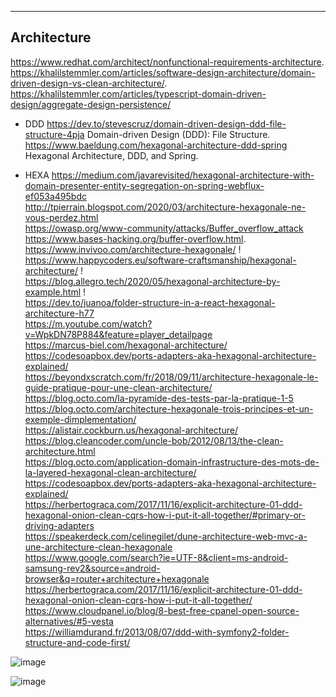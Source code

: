 ------------------------
Architecture
------------------------
https://www.redhat.com/architect/nonfunctional-requirements-architecture. 
https://khalilstemmler.com/articles/software-design-architecture/domain-driven-design-vs-clean-architecture/. 
https://khalilstemmler.com/articles/typescript-domain-driven-design/aggregate-design-persistence/  

- DDD
https://dev.to/stevescruz/domain-driven-design-ddd-file-structure-4pja Domain-driven Design (DDD): File Structure. 
https://www.baeldung.com/hexagonal-architecture-ddd-spring Hexagonal Architecture, DDD, and Spring. 

- HEXA
https://medium.com/javarevisited/hexagonal-architecture-with-domain-presenter-entity-segregation-on-spring-webflux-ef053a495bdc  
http://tpierrain.blogspot.com/2020/03/architecture-hexagonale-ne-vous-perdez.html  
https://owasp.org/www-community/attacks/Buffer_overflow_attack   
https://www.bases-hacking.org/buffer-overflow.html. 
https://www.invivoo.com/architecture-hexagonale/ !  
https://www.happycoders.eu/software-craftsmanship/hexagonal-architecture/ !  
https://blog.allegro.tech/2020/05/hexagonal-architecture-by-example.html !  
https://dev.to/juanoa/folder-structure-in-a-react-hexagonal-architecture-h77  
https://m.youtube.com/watch?v=WpkDN78P884&feature=player_detailpage  
https://marcus-biel.com/hexagonal-architecture/  
https://codesoapbox.dev/ports-adapters-aka-hexagonal-architecture-explained/  
https://beyondxscratch.com/fr/2018/09/11/architecture-hexagonale-le-guide-pratique-pour-une-clean-architecture/  
https://blog.octo.com/la-pyramide-des-tests-par-la-pratique-1-5  
https://blog.octo.com/architecture-hexagonale-trois-principes-et-un-exemple-dimplementation/  
https://alistair.cockburn.us/hexagonal-architecture/  
https://blog.cleancoder.com/uncle-bob/2012/08/13/the-clean-architecture.html  
https://blog.octo.com/application-domain-infrastructure-des-mots-de-la-layered-hexagonal-clean-architecture/  
https://codesoapbox.dev/ports-adapters-aka-hexagonal-architecture-explained/  
https://herbertograca.com/2017/11/16/explicit-architecture-01-ddd-hexagonal-onion-clean-cqrs-how-i-put-it-all-together/#primary-or-driving-adapters  
https://speakerdeck.com/celinegilet/dune-architecture-web-mvc-a-une-architecture-clean-hexagonale  
https://www.google.com/search?ie=UTF-8&client=ms-android-samsung-rev2&source=android-browser&q=router+architecture+hexagonale  
https://herbertograca.com/2017/11/16/explicit-architecture-01-ddd-hexagonal-onion-clean-cqrs-how-i-put-it-all-together/  
https://www.cloudpanel.io/blog/8-best-free-cpanel-open-source-alternatives/#5-vesta  
https://williamdurand.fr/2013/08/07/ddd-with-symfony2-folder-structure-and-code-first/  

![image](https://github.com/cylmat/docs/assets/47034111/fdfefeb0-a33c-4266-97df-ae518fb1dd58)

![image](https://github.com/cylmat/docs/assets/47034111/05b51247-e2c0-41e2-a9e0-787c7bb25cdc)
